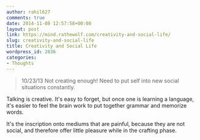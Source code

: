 ```yaml
---
author: rahil627
comments: true
date: 2014-11-08 12:57:58+00:00
layout: post
link: https://mind.rathewolf.com/creativity-and-social-life/
slug: creativity-and-social-life
title: Creativity and Social Life
wordpress_id: 2836
categories:
- Thoughts
---
```


<blockquote>
10/23/13
Not creating enough! Need to put self into new social situations constantly.</blockquote>



Talking is creative. It's easy to forget, but once one is learning a language, it's easier to feel the brain work to put together grammar and memorize words.

It's the inscription onto mediums that are painful, because they are not social, and therefore offer little pleasure while in the crafting phase.
